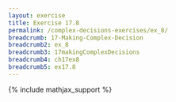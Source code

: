 ```yaml
---
layout: exercise
title: Exercise 17.8
permalink: /complex-decisions-exercises/ex_8/
breadcrumb: 17-Making-Complex-Decision
breadcrumb2: ex_8
breadcrumb3: 17makingComplexDecisions
breadcrumb4: ch17ex8
breadcrumb5: ex17.8
---
```


{% include mathjax_support %}

